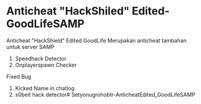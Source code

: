 # Anticheat "HackShiled" Edited-GoodLifeSAMP

Anticheat "HackShield" Edited  GoodLife
Merupakan anticheat tambahan untuk server SAMP
1. Speedhack Detector
2. Onplayerspawn Checker

Fixed Bug
1. Kicked Name in chatlog
2. s0beit hack detector# Setyonugrohobtr-AnticheatEdited_GoodLifeSAMP
